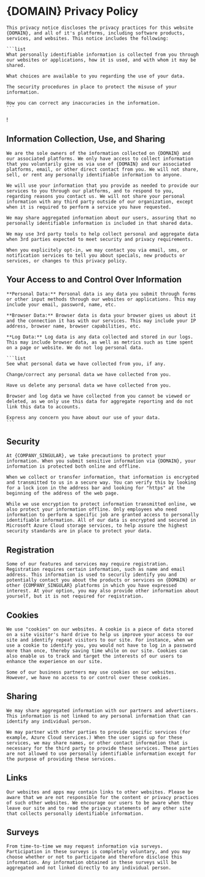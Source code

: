 # {DOMAIN} Privacy Policy

````quote "primary"
This privacy notice discloses the privacy practices for this website {DOMAIN}, and all of it's platforms, including software products, services, and websites. This notice includes the following:

```list
What personally identifiable information is collected from you through our websites or applications, how it is used, and with whom it may be shared.

What choices are available to you regarding the use of your data.

The security procedures in place to protect the misuse of your information.

How you can correct any inaccuracies in the information.
```

````

!<MyFiStorageConcent>

## Information Collection, Use, and Sharing

```section
We are the sole owners of the information collected on {DOMAIN} and our associated platforms. We only have access to collect information that you voluntarily give us via use of {DOMAIN} and our associated platforms, email, or other direct contact from you. We will not share, sell, or rent any personally identifiable information to anyone.

We will use your information that you provide as needed to provide our services to you through our platforms, and to respond to you, regarding reasons you contact us. We will not share your personal information with any third party outside of our organization, except when it is required to perform a service you have requested.

We may share aggregated information about our users, assuring that no personally identifiable information is included in that shared data.

We may use 3rd party tools to help collect personal and aggregate data when 3rd parties expected to meet security and privacy requirements.

When you explicitely opt-in, we may contact you via email, sms, or notification services to tell you about specials, new products or services, or changes to this privacy policy.
```

## Your Access to and Control Over Information

````section
**Personal Data:** Personal data is any data you submit through forms or other input methods through our websites or applications. This may include your email, password, name, etc.

**Browser Data:** Browser data is data your browser gives us about it and the connection it has with our services. This may include your IP address, browser name, browser capabilities, etc.

**Log Data:** Log data is any data collected and stored in our logs. This may include browser data, as well as metrics such as time spent on a page or website. We do not log personal data.

```list
See what personal data we have collected from you, if any.

Change/correct any personal data we have collected from you.

Have us delete any personal data we have collected from you.

Browser and log data we have collected from you cannot be viewed or deleted, as we only use this data for aggregate reporting and do not link this data to accounts.

Express any concern you have about our use of your data.
```

````

## Security

```section
At {COMPANY_SINGULAR}, we take precautions to protect your information. When you submit sensitive information via {DOMAIN}, your information is protected both online and offline.

When we collect or transfer information, that information is encrypted and transmitted to us in a secure way. You can verify this by looking for a lock icon in the address bar and looking for "https" at the beginning of the address of the web page.

While we use encryption to protect information transmitted online, we also protect your information offline. Only employees who need information to perform a specific job are granted access to personally identifiable information. All of our data is encrypted and secured in Microsoft Azure Cloud storage services, to help assure the highest security standards are in place to protect your data.
```

## Registration

```section
Some of our features and services may require registration. Registration requires certain information, such as name and email address. This information is used to securily identify you and potentially contact you about the products or services on {DOMAIN} or other {COMPANY_SINGULAR} platforms in which you have expressed interest. At your option, you may also provide other information about yourself, but it is not required for reqistration.
```

## Cookies

```section
We use "cookies" on our websites. A cookie is a piece of data stored on a site visitor's hard drive to help us improve your access to our site and identify repeat visitors to our site. For instance, when we use a cookie to identify you, you would not have to log in a password more than once, thereby saving time while on our site. Cookies can also enable us to track and target the interests of our users to enhance the experience on our site.

Some of our business partners may use cookies on our websites. However, we have no access to or control over these cookies.
```

## Sharing

```section
We may share aggregated information with our partners and advertisers. This information is not linked to any personal information that can identify any individual person.

We may partner with other parties to provide specific services (for example, Azure Cloud services.) When the user signs up for these services, we may share names, or other contact information that is necessary for the third party to provide these services. These parties are not allowed to use personally identifiable information except for the purpose of providing these services.
```

## Links

```section
Our websites and apps may contain links to other websites. Please be aware that we are not responsible for the content or privacy practices of such other websites. We encourage our users to be aware when they leave our site and to read the privacy statements of any other site that collects personally identifiable information.
```

## Surveys

```section
From time-to-time we may request information via surveys. Participation in these surveys is completely voluntary, and you may choose whether or not to participate and therefore disclose this information. Any information obtained in these surveys will be aggregated and not linked directly to any individual person.
```
